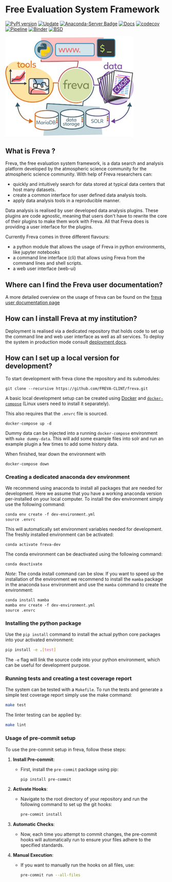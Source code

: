 # Free Evaluation System Framework

[![PyPI version](https://badge.fury.io/py/freva.svg)](https://badge.fury.io/py/freva)
[![Update](https://anaconda.org/conda-forge/freva/badges/latest_release_date.svg)](https://github.com/FREVA-CLINT/freva)
[![Anaconda-Server Badge](https://anaconda.org/conda-forge/freva/badges/version.svg)](https://anaconda.org/conda-forge/freva)
[![Docs](https://img.shields.io/badge/Freva-Docs-green.svg)](https://freva-clint.github.io/freva)
[![codecov](https://codecov.io/gh/FREVA-CLINT/freva/branch/main/graph/badge.svg)](https://codecov.io/gh/FREVA-CLINT/freva)
[![Pipeline](https://github.com/FREVA-CLINT/freva/actions/workflows/ci_job.yml/badge.svg)](https://github.com/FREVA-CLINT/freva/actions)
[![Binder](https://mybinder.org/badge_logo.svg)](https://mybinder.org/v2/gh/FREVA-CLINT/freva/main?labpath=Readme.ipynb)
[![BSD](https://anaconda.org/conda-forge/freva/badges/license.svg)](https://github.com/FREVA-CLINT/freva)

<img src="docs/source/_static/freva_flowchart-new.jpg" alt="Freva" width="400"/>

## What is Freva ?
Freva, the free evaluation system framework, is a data search and analysis
platform developed by the atmospheric science community for the atmospheric
science community. With help of Freva researchers can:

- quickly and intuitively search for data stored at typical data centers that
  host many datasets.
- create a common interface for user defined data analysis tools.
- apply data analysis tools in a reproducible manner.

Data analysis is realised by user developed data analysis plugins. These plugins
are code agnostic, meaning that users don't have to rewrite the core of their
plugins to make them work with Freva. All that Freva does is providing a user
interface for the plugins.

Currently Freva comes in three different flavours:

- a python module that allows the usage of Freva in python environments, like
  jupyter notebooks
- a command line interface (cli) that allows using Freva from the command
  lines and shell scripts.
- a web user interface (web-ui)



## Where can I find the Freva user documentation?
A more detailed overview on the usage of freva can be found on the
[freva user documentation page](https://freva-clint.github.io/freva)



## How can I install Freva at my institution?

Deployment is realised via a dedicated repository that holds code to set up
the command line and web user interface as well as all services.
To deploy the system in production
mode consult [deployment docs](https://freva.gitlab-pages.dkrz.de/deployment/index.html).

## How can I set up a local version for development?

To start development with freva clone the repository and its submodules:

```
git clone --recursive https://github.com/FREVA-CLINT/freva.git
```

A basic local development setup can be created using
[Docker](https://docs.docker.com/engine/install/) and
[`docker-compose`](https://docs.docker.com/compose/install/)
(Linux users need to install it separately).

This also requires that the `.envrc` file is sourced.

```
docker-compose up -d
```

Dummy data can be injected into a running `docker-compose` environment with
`make dummy-data`. This will add some example files into solr and run an
example plugin a few times to add some history data.

When finished, tear down the environment with

```
docker-compose down
```

### Creating a dedicated anaconda dev environment
We recommend using anaconda to install all packages that are needed for
development. Here we assume that you have a
working anaconda version per-installed on your local computer. To install
the dev environment simply use the following command:

```
conda env create -f dev-environment.yml
source .envrc
```
This will automatically set environment variables needed for development.
The freshly installed environment can be activated:
```
conda activate freva-dev
```
The conda environment can be deactivated using the following command:
```
conda deactivate
```
_Note_: The conda install command can be slow. If you want to speed up the
installation of the environment we recommend to install the `mamba` package in
the anaconda `base` environment and use the `mamba` command to create the
environment:

```
conda install mamba
mamba env create -f dev-environment.yml
source .envrc
```

### Installing the python package

Use the `pip install` command to install the actual python core packages into
your activated environment:

```bash
pip install -e .[test]
```

The `-e` flag will link the source code into your python environment, which
can be useful for development purpose.

### Running tests and creating a test coverage report

The system can be tested with a `Makefile`. To run the tests and generate a
simple test coverage report simply use the make command:

```bash
make test
```

The linter testing can be applied by:

```bash
make lint
```

### Usage of pre-commit setup

To use the pre-commit setup in freva, follow these steps:

1. **Install Pre-commit**:
   - First, install the `pre-commit` package using pip:
     ```bash
     pip install pre-commit
     ```

2. **Activate Hooks**:
   - Navigate to the root directory of your repository and run the following command to set up the git hooks:
     ```bash
     pre-commit install
     ```

3. **Automatic Checks**:
   - Now, each time you attempt to commit changes, the pre-commit hooks will automatically run to ensure your files adhere to the specified standards.

4. **Manual Execution**:
   - If you want to manually run the hooks on all files, use:
     ```bash
     pre-commit run --all-files
     ```
